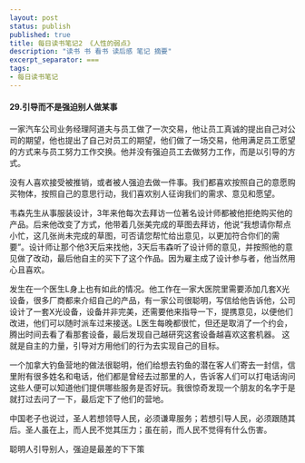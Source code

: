 ```yaml
---
layout: post
status: publish
published: true
title: 每日读书笔记2 《人性的弱点》
description: "读书 书 看书 读后感 笔记 摘要"
excerpt_separator: ===
tags:
- 每日读书笔记
---
```



#### 29.引导而不是强迫别人做某事
 
一家汽车公司业务经理阿道夫与员工做了一次交易，他让员工真诚的提出自己对公司的期望，他也提出了自己对员工的期望，他们做了一场交易，他用满足员工愿望的方式来与员工努力工作交换。他并没有强迫员工去做努力工作，而是以引导的方式。
 
没有人喜欢接受被推销，或者被人强迫去做一件事。我们都喜欢按照自己的意愿购买物体，按照自己的意思行动，我们喜欢别人征询我们的需求、意见和愿望。
 
韦森先生从事服装设计，3年来他每次去拜访一位著名设计师都被他拒绝购买他的产品。后来他改变了方式，他带着几张美完成的草图去拜访，他说“我想请你帮点小忙，这几张尚未完成的草图，可否请您帮忙给出意见，以更加符合你们的需要”。设计师让那个他3天后来找他，3天后韦森听了设计师的意见，并按照他的意见做了改动，最后他自主的买下了这个作品。因为雇主成了设计参与者，他当然用心且喜欢。
 
发生在一个医生L身上也有如此的情况。他工作在一家大医院里需要添加几套X光设备，很多厂商都来介绍自己的产品，有一家公司很聪明，写信给他告诉他，公司设计了一套X光设备，设备并非完美，还需要他来指导一下，提携意见，以便他们改进，他们可以随时派车过来接送。L医生每晚都很忙，但还是取消了一个约会，腾出时间去看了看那套设备，最后发现自己越研究这套设备越喜欢这套机器。
这就是自主的力量，引导对方用他们的行为去实现自己的目标。
 
一个加拿大钓鱼营地的做法很聪明，他们给想去钓鱼的潜在客人们寄去一封信，信里附有很多姓名和电话，他们都是曾经去过那里的人，告诉客人们可以打电话询问这些人便可以知道他们提供哪些服务是否好玩。我很惊奇发现一个朋友的名字于是就打过去问了一下，最后定下了他们的营地。
 
中国老子也说过，圣人若想领导人民，必须谦卑服务；若想引导人民，必须跟随其后。圣人虽在上，而人民不觉其压力；虽在前，而人民不觉得有什么伤害。
 
聪明人引导别人，强迫是最差的下下策
